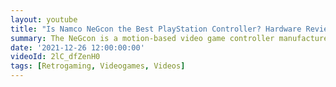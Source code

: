 ```yaml
---
layout: youtube
title: "Is Namco NeGcon the Best PlayStation Controller? Hardware Review"
summary: The NeGcon is a motion-based video game controller manufactured in 1995 by Namco for the PlayStation. Designed to replicate the analog-stick movement used in the arcade game Cyber Sled (1993); the name comes from the Japanese word \"nejiru\", meaning \"to twist\".
date: '2021-12-26 12:00:00:00'
videoId: 2lC_dfZenH0
tags: [Retrogaming, Videogames, Videos]
---
```




